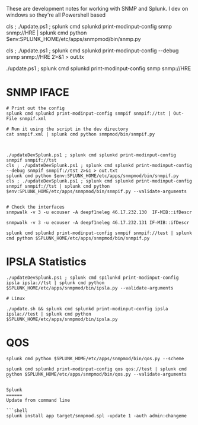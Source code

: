 These are development notes for working with SNMP and Splunk.  I dev on windows so they're all Powershell based

cls ; ./update.ps1 ; splunk cmd splunkd print-modinput-config snmp snmp://HRE | splunk cmd python $env:SPLUNK_HOME/etc/apps/snmpmod/bin/snmp.py

cls ; ./update.ps1 ; splunk cmd splunkd print-modinput-config --debug snmp snmp://HRE 2>&1 > out.tx

./update.ps1 ; splunk cmd splunkd print-modinput-config snmp snmp://HRE



SNMP IFACE
==========

```shell
# Print out the config
splunk cmd splunkd print-modinput-config snmpif snmpif://tst | Out-File snmpif.xml

# Run it using the script in the dev directory
cat snmpif.xml | splunk cmd python snmpmod/bin/snmpif.py



./updateDevSplunk.ps1 ; splunk cmd splunkd print-modinput-config snmpif snmpif://tst
cls ; ./updateDevSplunk.ps1 ; splunk cmd splunkd print-modinput-config --debug snmpif snmpif://tst 2>&1 > out.txt
splunk cmd python $env:SPLUNK_HOME/etc/apps/snmpmod/bin/snmpif.py
cls ; ./updateDevSplunk.ps1 ; splunk cmd splunkd print-modinput-config snmpif snmpif://tst | splunk cmd python $env:SPLUNK_HOME/etc/apps/snmpmod/bin/snmpif.py --validate-arguments


# Check the interfaces
snmpwalk -v 3 -u ecouser -A deepf1neleg 46.17.232.130  IF-MIB::ifDescr

snmpwalk -v 3 -u ecouser -A deepf1neleg 46.17.232.131 IF-MIB::ifDescr

splunk cmd splunkd print-modinput-config snmpif snmpif://test | splunk cmd python $SPLUNK_HOME/etc/apps/snmpmod/bin/snmpif.py
```


IPSLA Statistics
================

```shell
./updateDevSplunk.ps1 ; splunk cmd sp1lunkd print-modinput-config ipsla ipsla://tst | splunk cmd python $SPLUNK_HOME/etc/apps/snmpmod/bin/ipsla.py --validate-arguments

# Linux

./update.sh && splunk cmd splunkd print-modinput-config ipsla ipsla://test | splunk cmd python $SPLUNK_HOME/etc/apps/snmpmod/bin/ipsla.py
```


QOS
===
```shell
splunk cmd python $SPLUNK_HOME/etc/apps/snmpmod/bin/qos.py --scheme

splunk cmd splunkd print-modinput-config qos qos://test | splunk cmd python $SPLUNK_HOME/etc/apps/snmpmod/bin/qos.py --validate-arguments
``

Splunk
======
Update from command line

```shell
splunk install app target/snmpmod.spl -update 1 -auth admin:changeme
```

